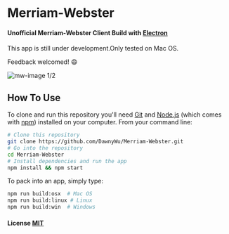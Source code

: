 # Merriam-Webster

#### Unofficial Merriam-Webster Client Build with [Electron](https://github.com/atom/electron)

This app is still under development.Only tested on Mac OS.

Feedback welcomed! :smile:

![mw-image 1/2](https://raw.githubusercontent.com/DawnyWu/Merriam-Webster/master/blob/show.png)

## How To Use

To clone and run this repository you'll need [Git](https://git-scm.com) and [Node.js](https://nodejs.org/en/download/) (which comes with [npm](https://www.npmjs.com/)) installed on your computer. From your command line:

``` bash
# Clone this repository
git clone https://github.com/DawnyWu/Merriam-Webster.git
# Go into the repository
cd Merriam-Webster
# Install dependencies and run the app
npm install && npm start
```

To pack into an app, simply type:

``` bash
npm run build:osx  # Mac OS
npm run build:linux # Linux
npm run build:win  # Windows
```
#### License [MIT](LICENSE.md)

